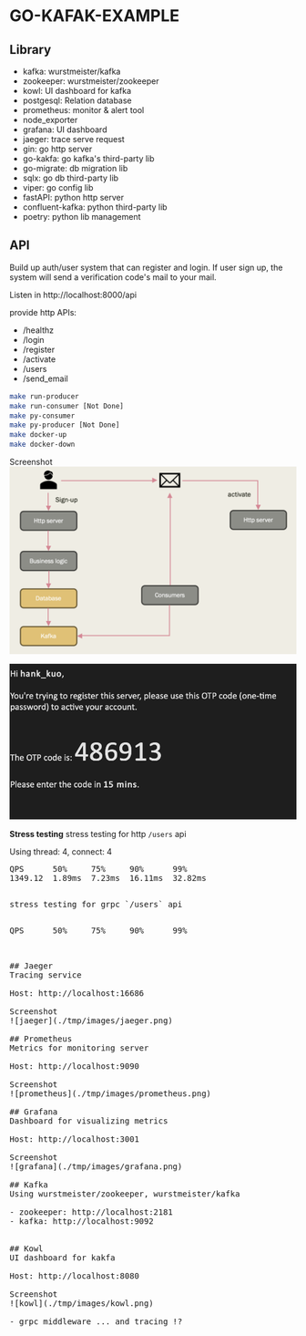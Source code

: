 # GO-KAFAK-EXAMPLE
## Library 
- kafka: wurstmeister/kafka
- zookeeper: wurstmeister/zookeeper
- kowl: UI dashboard for kafka
- postgesql: Relation database
- prometheus: monitor & alert tool
- node_exporter
- grafana: UI dashboard
- jaeger: trace serve request 
- gin: go http server
- go-kakfa: go kafka's third-party lib 
- go-migrate: db migration lib
- sqlx: go db third-party lib
- viper: go config lib 
- fastAPI: python http server
- confluent-kafka: python third-party lib
- poetry: python lib management

## API
Build up auth/user system that can register and login.
If user sign up, the system will send a verification code's mail to your mail.

Listen in http://localhost:8000/api

provide http APIs:
- /healthz
- /login
- /register
- /activate
- /users
- /send_email

```bash
make run-producer
make run-consumer [Not Done]
make py-consumer
make py-producer [Not Done]
make docker-up
make docker-down
```
Screenshot
![flow](./tmp/images/flow.png)

![OTP email example](./tmp/images/otp_email.png)


**Stress testing**
stress testing for http `/users` api 

Using thread: 4, connect: 4

<pre>
QPS      50%     75%     90%      99% 
1349.12  1.89ms  7.23ms  16.11ms  32.82ms
<pre>

stress testing for grpc `/users` api 

<pre>
QPS      50%     75%     90%      99% 

<pre>

## Jaeger
Tracing service

Host: http://localhost:16686

Screenshot
![jaeger](./tmp/images/jaeger.png)

## Prometheus
Metrics for monitoring server

Host: http://localhost:9090

Screenshot
![prometheus](./tmp/images/prometheus.png)

## Grafana
Dashboard for visualizing metrics

Host: http://localhost:3001

Screenshot
![grafana](./tmp/images/grafana.png)

## Kafka
Using wurstmeister/zookeeper, wurstmeister/kafka

- zookeeper: http://localhost:2181
- kafka: http://localhost:9092


## Kowl
UI dashboard for kakfa

Host: http://localhost:8080

Screenshot
![kowl](./tmp/images/kowl.png)

- grpc middleware ... and tracing !? 

